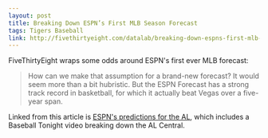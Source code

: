 ```yaml
---
layout: post
title: Breaking Down ESPN’s First MLB Season Forecast
tags: Tigers Baseball
link: http://fivethirtyeight.com/datalab/breaking-down-espns-first-mlb-season-forecast/
---
```


FiveThirtyEight wraps some odds around ESPN's first ever MLB forecast:

> How can we make that assumption for a brand-new forecast? It would seem more than a bit hubristic. But the ESPN Forecast has a strong track record in basketball, for which it actually beat Vegas over a five-year span.

Linked from this article is [ESPN's predictions for the AL](http://espn.go.com/mlb/preview14/story/_/id/10578735/american-league-preview), which includes a Baseball Tonight video breaking down the AL Central.
